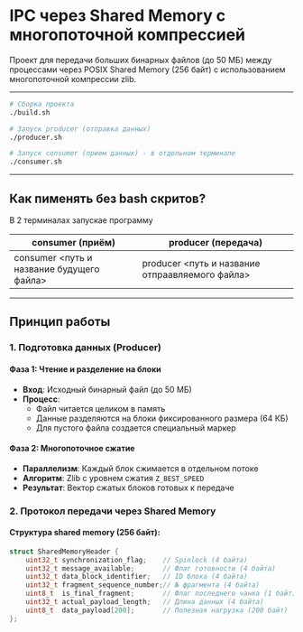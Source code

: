 # IPC через Shared Memory с многопоточной компрессией

Проект для передачи больших бинарных файлов (до 50 МБ) между процессами через POSIX Shared Memory (256 байт) с использованием многопоточной компрессии zlib.

------------------
```bash
# Сборка проекта
./build.sh

# Запуск producer (отправка данных)
./producer.sh

# Запуск consumer (прием данных) - в отдельном терминале
./consumer.sh
```
------------------
## Как пименять без bash скритов?

В 2 терминалах запускае программу

| consumer (приём) | producer (передача) |
| --- | --- |
| consumer <путь и название будущего файла> | producer <путь и название отпраавляемого файла> |
---
## Принцип работы
### 1. Подготовка данных (Producer)

#### Фаза 1: Чтение и разделение на блоки
- **Вход**: Исходный бинарный файл (до 50 МБ)
- **Процесс**:
  - Файл читается целиком в память
  - Данные разделяются на блоки фиксированного размера (64 КБ)
  - Для пустого файла создается специальный маркер

#### Фаза 2: Многопоточное сжатие
- **Параллелизм**: Каждый блок сжимается в отдельном потоке
- **Алгоритм**: Zlib с уровнем сжатия `Z_BEST_SPEED`
- **Результат**: Вектор сжатых блоков готовых к передаче

### 2. Протокол передачи через Shared Memory

#### Структура shared memory (256 байт):
```c
struct SharedMemoryHeader {
    uint32_t synchronization_flag;    // Spinlock (4 байта)
    uint32_t message_available;       // Флаг готовности (4 байта)  
    uint32_t data_block_identifier;   // ID блока (4 байта)
    uint32_t fragment_sequence_number;// № фрагмента (4 байта)
    uint8_t  is_final_fragment;       // Флаг последнего чанка (1 байт)
    uint32_t actual_payload_length;   // Длина данных (4 байта)
    uint8_t  data_payload[200];       // Полезная нагрузка (200 байт)
};
```